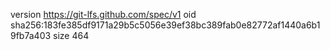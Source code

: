 version https://git-lfs.github.com/spec/v1
oid sha256:183fe385df9171a29b5c5056e39ef38bc389fab0e82772af1440a6b19fb7a403
size 464
